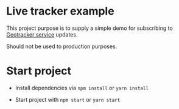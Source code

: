 Live tracker example
====================

This project purpose is to supply a simple demo for subscribing to [Geotracker service](https://github.com/JavoByte/geotracking-service) updates.

Should not be used to production purposes.

# Start project

- Install dependencies via `npm install` or `yarn install`

- Start project with `npm start` or `yarn start`